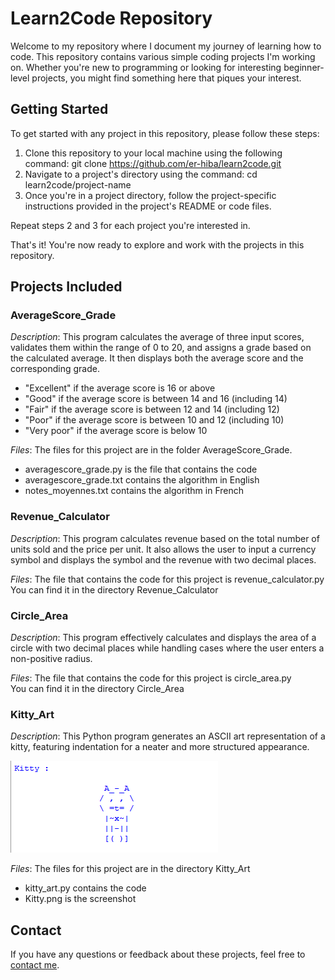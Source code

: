 # Learn2Code Repository
Welcome to my repository where I document my journey of learning how to code. This repository contains various simple coding projects I'm working on. 
Whether you're new to programming or looking for interesting beginner-level projects, you might find something here that piques your interest.

## Getting Started
To get started with any project in this repository, please follow these steps:
1. Clone this repository to your local machine using the following command:
  git clone https://github.com/er-hiba/learn2code.git
2. Navigate to a project's directory using the command:
  cd learn2code/project-name
3. Once you're in a project directory, follow the project-specific instructions provided in the project's README or code files.

Repeat steps 2 and 3 for each project you're interested in.

That's it! You're now ready to explore and work with the projects in this repository.

## Projects Included
### AverageScore_Grade
*Description*: This program calculates the average of three input scores, validates them within the range of 0 
to 20, and assigns a grade based on the calculated average. It then displays both the average score and the corresponding grade.
  - "Excellent" if the average score is 16 or above
  - "Good" if the average score is between 14 and 16 (including 14)
  - "Fair" if the average score is between 12 and 14 (including 12)
  - "Poor" if the average score is between 10 and 12 (including 10)
  - "Very poor" if the average score is below 10

*Files*: The files for this project are in the folder AverageScore_Grade. 
- averagescore_grade.py is the file that contains the code
- averagescore_grade.txt contains the algorithm in English
- notes_moyennes.txt contains the algorithm in French

### Revenue_Calculator
*Description*: This program calculates revenue based on the total number of units sold and the price per unit. It also allows the user to input a currency symbol and displays the symbol and the revenue with two decimal places.

*Files*: The file that contains the code for this project is revenue_calculator.py  
You can find it in the directory Revenue_Calculator 

### Circle_Area
*Description*: This program effectively calculates and displays the area of a circle with two decimal places
while handling cases where the user enters a non-positive radius.

*Files*: The file that contains the code for this project is circle_area.py  
You can find it in the directory Circle_Area

### Kitty_Art
*Description*: This Python program generates an ASCII art representation of a kitty,
featuring indentation for a neater and more structured appearance.   

<img src="https://github.com/er-hiba/Learn2Code/blob/78943225f6b938ec752dc676c67bf630cee33a0b/Kitty_Art/Kitty.png">  

*Files*: The files for this project are in the directory Kitty_Art  
- kitty_art.py contains the code
- Kitty.png is the screenshot  

## Contact
If you have any questions or feedback about these projects, feel free to [contact me](mailto:hibah.erraoui@gmail.com).
